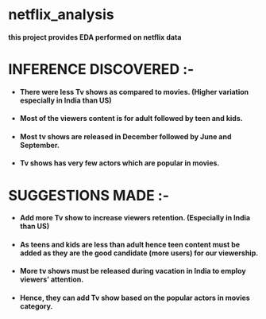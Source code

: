 # netflix_analysis
#### this project provides EDA performed on netflix data


# INFERENCE DISCOVERED :-
* #### There were less Tv shows as compared to movies. (Higher variation especially in India than US)
* #### Most of the viewers content is for adult followed by teen and kids.
* #### Most tv shows are released in December followed by June and September.
* #### Tv shows has very few actors which are popular in movies.

# SUGGESTIONS MADE :-
* #### Add more Tv show to increase viewers retention. (Especially in India than US)
* #### As teens and kids are less than adult hence teen content must be added as they are the good candidate (more users) for our viewership.
* #### More tv shows must be released during vacation in India to employ viewers’ attention.
* #### Hence, they can add Tv show based on the popular actors in movies category. 



